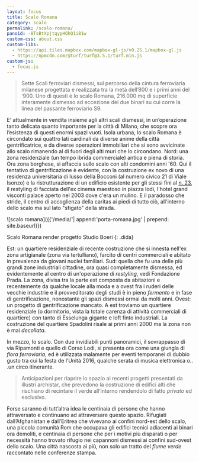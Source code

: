 ```yaml
---
layout: focus
title: Scalo Romana
category: scalo
permalink: /scalo-romana/
panoid: -8TsBtXpjtqypHQhQ1i81w
custom-css: about.css
custom-libs:
  - https://api.tiles.mapbox.com/mapbox-gl-js/v0.25.1/mapbox-gl.js
  - https://npmcdn.com/@turf/turf@3.5.1/turf.min.js
custom-js:
  - focus.js
---
```

>Sette Scali ferroviari dismessi, sul percorso della cintura ferroviaria milanese progettata e realizzata tra la metà dell’800 e i primi anni del ‘900.
Uno di questi è lo scalo Romana, 216.000 mq di superficie interamente dismesso ad eccezione dei due binari su cui corre la linea del passante ferroviario S9.

E’ attualmente in vendita insieme agli altri scali dismessi, in un’operazione tanto delicata quanto importante per la città di Milano, che scopre ora l’esistenza di questi enormi spazi vuoti.
Isola urbana, lo scalo Romana è circondato sui quattro lati cardinali da diverse anime della città gentrificatrice, e da diverse operazioni immobiliari che si sono avvicinate allo scalo rimanendo al di fuori degli alti muri che lo circondano.
Nord: una zona residenziale (un tempo ibrida commerciale) antica e piena di storia. Ora zona borghese, si affaccia sullo scalo con alti condomini anni '60. Qui il tentativo di gentrificazione è evidente, con la costruzione ex novo di una residenza universitaria di lusso della Bocconi  (al numero civico 21 di Viale Isonzo) e la ristrutturazione di un edificio esistente per gli stessi fini al [n. 23](http://tinyurl.com/gsjjgeb), il restyling di facciata dell'ex cinema maestoso in piazza lodi, l'hotel grand visconti palace aperto nel 2003 dove c'era un mulino. E il paradosso che stride, il centro di accoglienza della caritas ai piedi di tutto ciò, all'interno dello scalo ma sul lato "sfigato" della strada.

![scalo romana]({{'/media/'| append:'porta-romana.jpg' | prepend: site.baseurl}})

Scalo Romana render progetto Studio Boeri
{: .dida}

Est: un quartiere residenziale di recente costruzione che si innesta nell'ex zona artigianale (zona via tertulliano), farcito di centri commerciali e abitato in prevalenza da giovani nuclei familiari.
Sud: quella che fu una delle più grandi zone industriali cittadine, ora quasi completamente dismessa, ed evidentemente al centro di un'operazione di _restyling_, vedi Fondazione Prada. La zona, divisa tra la parte est composta da abitazioni e recentemente da qualche locale alla moda e a ovest fra i ruderi delle vecchie industrie e il provveditorato degli studi è in pieno _fermento_ e in fase di gentrificazione, nonostante gli spazi dismessi ormai da molti anni.
Ovest: un progetto di gentrificazione mancato. A est troviamo un quartiere residenziale (o dormitorio, vista la totale carenza di attività commerciali di quartiere) con tanto di Esselunga gigante e loft finto industriali. La costruzione del quartiere Spadolini risale ai primi anni 2000 ma la zona non è mai _decollata_.

In mezzo, lo scalo. Con due invidiabili punti panoramici, il sovrappasso di via Ripamonti e quello di Corso Lodi, si presenta ora come una giungla di _flora ferroviaria_, ed è utilizzata malamente per eventi temporanei di dubbio gusto tra cui la festa de l’Unità 2016, qualche serata di musica elettronica o.. .un circo itinerante.

> Anticipazioni per riaprire lo spazio ai recenti progetti presentati da illustri archistar, che prevedono la costruzione di edifici alti che rischiano di recintare il verde all’interno rendendolo di fatto _privato_ ed esclusivo.

Forse saranno di tutt’altra idea le centinaia di persone che hanno attraversato e continuano ad attraversare questo spazio. Rifugiati dall’Afghanistan e dall’Eritrea che vivevano ai confini nord-est dello scalo, una piccola comunità Rom che occupava gli edifici tecnici adiacenti ai binari ora demoliti, e centinaia di persone che per i motivi più disparati o per necessità hanno trovato rifugio nei capannoni dismessi ai confini sud-ovest dello scalo. Una città nascosta ai più, non solo un tratto del _fiume verde_ raccontato nelle conferenze stampa.
